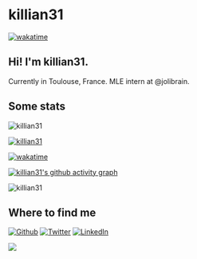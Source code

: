 # killian31
[![wakatime](https://wakatime.com/badge/user/bbd9925f-12e0-49e2-8105-c6d1db3de4e3.svg)](https://wakatime.com/@bbd9925f-12e0-49e2-8105-c6d1db3de4e3)
## Hi! I'm killian31.
Currently in Toulouse, France. MLE intern at @jolibrain.

## Some stats
<p align="left"> <img src="https://komarev.com/ghpvc/?username=killian31&label=Profile%20views&color=0e75b6&style=flat" alt="killian31" /> </p>
<p align="left"> <a href="https://github.com/ryo-ma/github-profile-trophy"><img src="https://github-profile-trophy.vercel.app/?username=killian31" alt="killian31" /></a> </p>

[![wakatime](https://wakatime.com/share/@killian31/5fdc5608-b562-4ec1-856b-840b05116bb8.svg)](https://wakatime.com/share/@killian31/5fdc5608-b562-4ec1-856b-840b05116bb8)

[![killian31's github activity graph](https://github-readme-activity-graph.cyclic.app/graph?username=killian31)](https://github.com/ashutosh00710/github-readme-activity-graph)

<p><img align="center" src="https://github-readme-streak-stats.herokuapp.com/?user=killian31&" alt="killian31" /></p>

## Where to find me
<p><a href="https://github.com/killian31" target="_blank"><img alt="Github" src="https://img.shields.io/badge/GitHub-%2312100E.svg?&style=for-the-badge&logo=Github&logoColor=white" /></a> <a href="https://twitter.com/steunou_killian" target="_blank"><img alt="Twitter" src="https://img.shields.io/badge/twitter-%231DA1F2.svg?&style=for-the-badge&logo=twitter&logoColor=white" /></a> <a href="https://www.linkedin.com/in/killian-steunou/" target="_blank"><img alt="LinkedIn" src="https://img.shields.io/badge/linkedin-%230077B5.svg?&style=for-the-badge&logo=linkedin&logoColor=white" /></a>
</p>

![](https://raw.githubusercontent.com/mayhemantt/mayhemantt/Update/svg/Bottom.svg)
